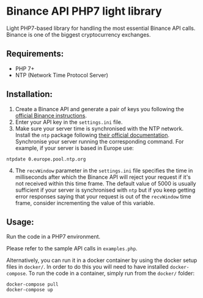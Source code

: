 # Binance API PHP7 light library

Light PHP7-based library for handling the most essential Binance API calls.
Binance is one of the biggest cryptocurrency exchanges.

## Requirements:

* PHP 7+
* NTP (Network Time Protocol Server)

## Installation:

1. Create a Binance API and generate a pair of keys you following the [official Binance instructions](https://support.binance.com/hc/en-us/articles/360002502072-How-to-create-API).
2. Enter your API key in the ```settings.ini``` file.
3. Make sure your server time is synchronised with the NTP network. Install the ```ntp``` package following [their official documentation](https://support.ntp.org/bin/view/Support/InstallingNTP).
Synchronise your server running the corresponding command. For example, if your server is based in Europe use:
```
ntpdate 0.europe.pool.ntp.org
```
4. The ```recvWindow``` parameter in the ```settings.ini``` file specifies the time in milliseconds after which the Binance API
will reject your request if it's not received within this time frame. The default value of 5000 is usually sufficient if your server
is synchronised with ```ntp``` but if you keep getting error responses saying that your request is out of the ```recvWindow``` time frame,
consider incrementing the value of this variable.

## Usage:

Run the code in a PHP7 environment.

Please refer to the sample API calls in ```examples.php```.

Alternatively, you can run it in a docker container by using the docker
setup files in ```docker/```. In order to do this you will need to have
installed ```docker-compose```. To run the code in a container,
simply run from the ```docker/``` folder: 
```
docker-compose pull
docker-compose up
```
